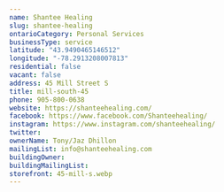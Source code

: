```yaml
---
name: Shantee Healing
slug: shantee-healing
ontarioCategory: Personal Services
businessType: service
latitude: "43.9490465146512"
longitude: "-78.2913208007813"
residential: false
vacant: false
address: 45 Mill Street S
title: mill-south-45
phone: 905-800-0638
website: https://shanteehealing.com/
facebook: https://www.facebook.com/Shanteehealing/
instagram: https://www.instagram.com/shanteehealing/
twitter:
ownerName: Tony/Jaz Dhillon
mailingList: info@shanteehealing.com
buildingOwner:
buildingMailingList:
storefront: 45-mill-s.webp
---
```



